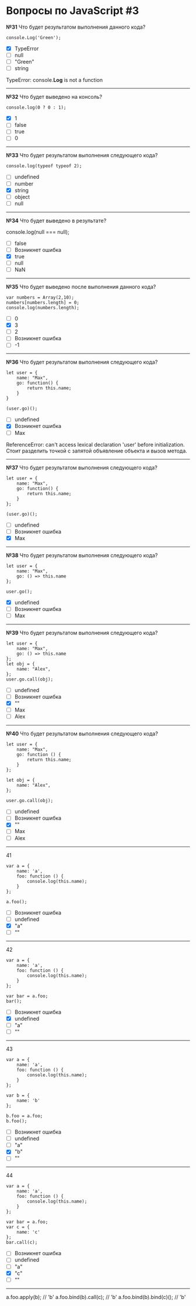 # Вопросы по JavaScript #3

**№31** Что будет результатом выполнения данного кода?

```
console.Log('Green');
```

- [x] TypeError
- [ ] null
- [ ] "Green"
- [ ] string 

TypeError: console.**Log** is not a function

---

**№32** Что будет выведено на консоль?

```
console.log(0 ? 0 : 1);
```

- [x] 1
- [ ] false
- [ ] true
- [ ] 0 

---

**№33** Что будет результатом выполнения следующего кода?

```
console.log(typeof typeof 2);
```

- [ ] undefined
- [ ] number
- [x] string
- [ ] object
- [ ] null    

---

**№34** Что будет выведено в результате?

console.log(null === null);

- [ ] false
- [ ] Возникнет ошибка
- [x] true
- [ ] null
- [ ] NaN

---
    
**№35** Что будет выведено после выполнения данного кода?

```
var numbers = Array(2,10);
numbers[numbers.length] = 0;
console.log(numbers.length);
```

- [ ] 0
- [x] 3
- [ ] 2
- [ ] Возникнет ошибка
- [ ] -1 

---
**№36** Что будет результатом выполнения следующего кода?

```
let user = {
    name: "Max",
    go: function() {
        return this.name;
    }
}

(user.go)();
```

- [ ] undefined
- [x] Возникнет ошибка
- [ ] Max

ReferenceError: can't access lexical declaration 'user' before initialization.  
Стоит разделить точкой с запятой объявление объекта и вызов метода. 

---
**№37** Что будет результатом выполнения следующего кода?

```
let user = {
    name: "Max",
    go: function() {
        return this.name;
    }
};

(user.go)();
```

- [ ] undefined
- [ ] Возникнет ошибка
- [x] Max

---
**№38** Что будет результатом выполнения следующего кода?

```
let user = {
    name: "Max",
    go: () => this.name
};

user.go();
```

- [x] undefined
- [ ] Возникнет ошибка
- [ ] Max

---

**№39** Что будет результатом выполнения следующего кода?

```
let user = {
    name: "Max",
    go: () => this.name
};
let obj = {
    name: "Alex",
};
user.go.call(obj);

```

- [ ] undefined
- [ ] Возникнет ошибка
- [x] ""
- [ ] Max
- [ ] Alex

---

**№40** Что будет результатом выполнения следующего кода?

```
let user = {
    name: "Max",
    go: function () {
        return this.name;
    }
};

let obj = {
    name: "Alex",
};

user.go.call(obj);
```

- [ ] undefined
- [ ] Возникнет ошибка
- [x] ""
- [ ] Max
- [ ] Alex

---
41
```
var a = {
    name: 'a',
    foo: function () {
        console.log(this.name);
    }
};

a.foo();
```

- [ ] Возникнет ошибка
- [ ] undefined
- [x] "a"
- [ ] ""

---
42
```
var a = {
    name: 'a',
    foo: function () {
        console.log(this.name);
    }
};

var bar = a.foo;
bar();
```

- [ ] Возникнет ошибка
- [x] undefined
- [ ] "a"
- [ ] ""

---
43
```
var a = {
    name: 'a',
    foo: function () {
        console.log(this.name);
    }
};

var b = {
    name: 'b'
};

b.foo = a.foo;
b.foo();
```

- [ ] Возникнет ошибка
- [ ] undefined
- [ ] "a"
- [x] "b"
- [ ] ""

---
44
```
var a = {
    name: 'a',
    foo: function () {
        console.log(this.name);
    }
};

var bar = a.foo;
var c = {
    name: 'c'
};
bar.call(c);
```

- [ ] Возникнет ошибка
- [ ] undefined
- [ ] "a"
- [x] "c"
- [ ] ""

---

a.foo.apply(b); // 'b'
a.foo.bind(b).call(c); // 'b'
a.foo.bind(b).bind(c)(); // 'b'
